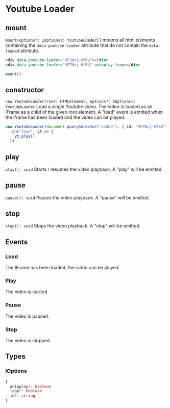 # Youtube Loader

## mount
`mount(options?: IOptions): YoutubeLoader[]`
mounts all html elements containing the `data-youtube-loader` attribute that do not contain the `data-loaded` attribute.

```html
<div data-youtube-loader="VFZNvj-HfBU"></div>
<div data-youtube-loader="VFZNvj-HfBU" autoplay loop></div>
```
```typescript
mount()
```

## constructor
`new YoutubeLoader(root: HTMLElement, options?: IOptions): YoutubeLoader`
Load a single Youtube video.
The video is loaded as an IFrame as a child of the given root element.
A "load" event is emitted when the iframe has been loaded and the video can be played.

```typescript
new YoutubeLoader(document.querySelector("video"), { id: "VFZNvj-HfBU" })
  .on("load", yt => {
    yt.play()
  })
```

## play
`play(): void`
Starts / resumes the video playback.
A "play" will be emitted.

## pause
`pause(): void`
Pauses the video playback.
A "pause" will be emitted.

## stop
`stop(): void`
Stops the video playback.
A "stop" will be emitted.

## Events
### Load
The IFrame has been loaded, the video can be played.

### Play
The video is started.

### Pause
The video is paused.

### Stop
The video is stopped.

## Types
### IOptions
```typescript
{
  autoplay?: boolean
  loop?: boolean
  id?: string
}
```